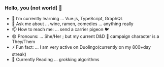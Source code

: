 ### Hello, you (not world) 👋

- 🌱 I’m currently learning ... Vue.js, TypeScript, GraphQL
- 💬 Ask me about ... wine, ramen, comedies ... anything really 
- 📫 How to reach me: ... send a carrier pigeon 🐦
- 😄 Pronouns: ... She/Her ; but my current D&D 🏰 campaign character is a They/Them
- ⚡ Fun fact: ... I am very active on Duolingo(currently on my 800+day streak)
- 📖 Currently Reading ... grokking algorithms
